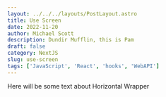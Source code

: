 ```yaml
---
layout: ../../../layouts/PostLayout.astro
title: Use Screen
date: 2022-11-20
author: Michael Scott
description: Dundir Mufflin, this is Pam
draft: false
category: NextJS
slug: use-screen
tags: ['JavaScript', 'React', 'hooks', 'WebAPI']
---
```


Here will be some text about Horizontal Wrapper
